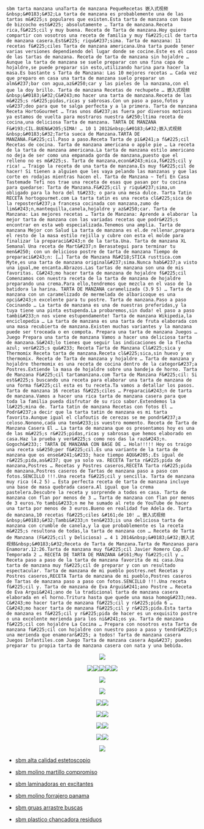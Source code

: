 
```
sbm tarta manzana unaTarta de manzana PequeRecetas 嵌入式视频&nbsp;&#0183;&#32;La tarta de manzana es probablemente una de las tartas m&#225;s populares que existen.Esta tarta de manzana con base de bizcocho est&#225; absolutamente … Tarta de manzana.Receta rica,f&#225;cil y muy buena. Receta de Tarta de manzana.Hoy quiero compartir con vosotros una receta de familia y muy f&#225;cil de tarta de manzana casera.Est&#225; riqu&#237;sima. Tarta de manzana: 11 recetas f&#225;ciles Tarta de manzana americana.Una tarta puede tener varias versiones dependiendo del lugar donde se cocine.Este es el caso de las tartas de manzana. Receta de tarta de manzana sin hojaldre … Aunque la tarta de manzana se suele preparar con una fina capa de hojaldre,se puede preparar sin esto,utilizando harina para hacer la masa.Es bastante s Tarta de Manzana: Las 10 mejores recetas … Cada vez que preparo en casa una tarta de manzana suelo preparar un alm&#237;bar con agua,az&#250;car y las pieles de la manzana,con el que la doy brillo. Tarta de manzana Recetas de rechupete … 嵌入式视频&nbsp;&#0183;&#32;C&#243;mo hacer una tarta de manzana.Receta de las m&#225;s r&#225;pidas,ricas y sabrosas.Con un paso a paso,fotos y v&#237;deo para que te salga perfecta y a la primera. Tarta de manzana Receta HortoGourmet … Tras unos d&#237;as fuera por diversos motivos ya estamos de vuelta para mostraros nuestra &#250;ltima receta de cocina,una deliciosa Tarta de manzana. TARTA DE MANZANA F&#193;CIL.BUEN&#205;SIMA! … 10 1 2012&nbsp;&#0183;&#32;嵌入式视频&nbsp;&#0183;&#32;Tarta sueca de Manzana.TARTA DE MANZANA.F&#225;cil.Paso a paso.Receta Tarta de pi&#241;a f&#225;cil Recetas de cocina. Tarta de manzana americana o apple pie … La receta de la tarta de manzana americana.La tarta de manzana estilo americano no deja de ser como una empanada gorda de manzana,puesto que el relleno no es m&#225;s. Tarta de manzana,econ&#243;mica,f&#225;cil y rica! … Traigo la receta de una tarta de manzana.Es muy f&#225;cil de hacer! Si tienen a alguien que les vaya pelando las manzanas y que las corte en rodajas mientras hacen el. Tarta de Manzana ~ Tefi En Casa Tastemade Tefi nos trae una receta de esas que pasan por tu cocina para quedarse: Tarta de Manzana.F&#225;cil y riqu&#237;sima,un obligado para la hora del t&#233; o para una mesa dulce. Tarta Tatin RECETA hortogourmet.com La tarta tatin es una receta cl&#225;sica de la reposter&#237;a francesa cocinada con manzana,zumo de lim&#243;n,mantequilla,canela,hojaldre y az&#250;car. Tarta de Manzana: Las mejores recetas … Tarta de Manzana: Aprende a elaborar la mejor tarta de manzana con las variadas recetas que podr&#225;s encontrar en esta web especializada.Tenemos una amplia. Tarta de manzana Mejor con Salud La tarta de manzana es el.de rellenar,prepara el resto de la masa estilo rejilla y cubre con esta el molde para finalizar la preparaci&#243;n de la tarta.Una. Tarta de manzana XL Semanal Una receta de Mart&#237;n Berasategui para terminar tu men&#250; con un delicioso postre de tarta de manzana Tiempo de preparaci&#243;n: […] Tarta de Manzana R&#218;STICA rusttica.com Myte,es una tarta de manzana original&#237;sima.Nunca hab&#237;a visto una igual,me encanta.Abrazos.Las tartas de manzana son una de mis favoritas. C&#243;mo hacer tarta de manzana de hojaldre f&#225;cil Comenzamos con nuestra receta de la tarta de manzana de hojaldre preparando una crema.Para ello,tendremos que mezcla en el vaso de la batidora la harina. TARTA DE MANZANA caramelizada (3.9 5) … Tarta de manzana con un caramelizado de mermelada de albaricoque es una opci&#243;n excelente para tu postre. Tarta de manzana.Paso a paso Cocinando … La tarta de manzana es una de nuestras preferidas,y la tuya tiene una pinta estupenda.La probaremos,sin duda! el paso a paso tambi&#233;n nos viene estupendamente! Tarta de manzana Wikipedia,la enciclopedia … La tarta de manzana es una tarta de fruta elaborada con una masa recubierta de manzana.Existen muchas variantes y la manzana puede ser troceada o en compota. Prepara una tarta de manzana Juegos … Juego Prepara una tarta de manzana Vamos a hacer una deliciosa tarta de manzana.S&#243;lo tienes que seguir las indicaciones de la flecha azul; ver&#225;s qu&#233; Receta Tarta de Manzana Cl&#225;sica y Thermomix Receta tarta de manzana.Receta cl&#225;sica,sin huevo y en thermomix. Receta de Tarta de manzana y hojaldre … Tarta de manzana y hojaldre thermomix es una receta de cocina dentro de la categor&#237;a Postres.Extiende la masa de hojaldre sobre una bandeja de horno. Tarta de Manzana F&#225;cil tartamanzana.com Tarta de Manzana F&#225;cil: Si est&#225;s buscando una receta para elaborar una tarta de manzana de una forma f&#225;cil esta es tu receta.Ta vamos a detallar los pasos. Tarta de manzana 16 recetas f&#225;ciles … Preparaci&#243;n de tarta de manzana.Vamos a hacer una rica tarta de manzana casera para que toda la familia pueda disfrutar de su rico sabor.Extendemos la l&#225;mina de. Tarta tatin de manzana Recetas con fotos El … Podr&#237;a decir que la tarta tatin de manzana es mi tarta favorita.Aunque igual el clafoutis de cerezas se me pondr&#237;a celoso.Nonono,cada una ten&#233;is vuestro momento. Receta de Tarta de Manzana Casera El … La tarta de manzana que os presentamos hoy es una de las m&#225;s r&#225;pidas,ricas y sabrosas que hemos elaborado en casa.Haz la prueba y ver&#225;s como nos das la raz&#243;n. Gogoch&#233;: TARTA DE MANZANA CON BASE DE … Hola!!!!! Hoy os traigo una receta s&#250;per f&#225;cil.Es una variante de la tarta de manzana que os ense&#241;&#233; hace tiempo AQU&#205;.Es igual de r&#225;pida,as&#237; que ya solo va. RECETA Tarta r&#225;pida de manzana,Postres … Recetas y Postres caseros,RECETA Tarta r&#225;pida de manzana,Postres caseros de Tartas de manzana paso a paso con fotos.SENCILLO !!!.Una receta f&#225;cil y sencilla. Tarta de manzana muy rica (4.2 5) … Esta perfecta receta de tarta de manzana incluye una base de masa quebrada casera.Al igual que la crema pastelera.Descubre la receta y sorprende a todos en casa. Tarta de manzana con flan por menos de 3 … Tarta de manzana con flan por menos de 3 euros.Yo tambi&#233;n me he sumado al reto de YouTube de hacer una tarta por menos de 3 euros.Bueno en realidad fue Adela de. Tarta de manzana,10 recetas f&#225;ciles &#161;de 10! … 嵌入式视频&nbsp;&#0183;&#32;Tambi&#233;n ten&#233;is una deliciosa tarta de manzana con crumble de canela,y la que probablemente es la receta m&#225;s resultona de todas,la tarta de manzana con … Receta de Tarta de Manzana (F&#225;cil y Deliciosa) … 4 1 2014&nbsp;&#0183;&#32;嵌入式视频&nbsp;&#0183;&#32;Receta de Tarta de Manzana.Tarta de Manzanas para Enamorar.12:26.Tarta de manzana muy f&#225;cil Javier Romero Cap.67 Temporada 2 … RECETA DE TARTA DE MANZANA &#161;Muy f&#225;cil y … Receta paso a paso de la tarta de manzana favorita de mi casa.Una tarta de manzana muy f&#225;cil de preparar y con un resultado espectacular. Tarta de manzana de mi pueblo postres.net Recetas y Postres caseros,RECETA Tarta de manzana de mi pueblo,Postres caseros de Tartas de manzana paso a paso con fotos.SENCILLO !!!.Una receta f&#225;cil y. Tarta de manzana de Eva Argui&#241;ano Postre … Receta de Eva Argui&#241;ano de la tradicional tarta de manzana casera elaborada en el horno.Tritura hasta que quede una masa homog&#233;nea. C&#243;mo hacer tarta de manzana f&#225;cil y r&#225;pida 6 … C&#243;mo hacer tarta de manzana f&#225;cil y r&#225;pida.Esta tarta de manzana es f&#225;cil y r&#225;pida de hacer es un exquisito postre o una excelente merienda para los ni&#241;os ya. Tarta de manzana f&#225;cil con hojaldre La Cocina … Prepara con nosotros esta Tarta de manzana f&#225;cil con hojaldre con nuestro paso a paso y tendr&#225;s una merienda que enamorar&#225; a todos! Tarta de manzana casera Juegos Infantiles.com Juego Tarta de manzana casera Aqu&#237; puedes preparar tu propia tarta de manzana casera con nata y una bebida. 
```

<div align="center">

<a href="https://es-crusher.shibang-china.com/github&k=sbm+tarta+manzana+una"><img src="https://static.shibang-china.com/es/crusher/logo.jpg"></a>

<a href="https://es-crusher.shibang-china.com/github&k=sbm+tarta+manzana+una"><img src="https://static.shibang-china.com/es/crusher/index.jpg"></a><a href="https://es-crusher.shibang-china.com/material.htmlgithub&k=sbm+tarta+manzana+una"><img src="https://static.shibang-china.com/es/crusher/material.jpg"></a><a href="https://es-crusher.shibang-china.com/application.htmlgithub&k=sbm+tarta+manzana+una"><img src="https://static.shibang-china.com/es/crusher/application.jpg"></a><a href="https://es-crusher.shibang-china.com/aboutus.htmlgithub&k=sbm+tarta+manzana+una"><img src="https://static.shibang-china.com/es/crusher/aboutus.jpg"></a><a href="https://es-crusher.shibang-china.com/contact.htmlgithub&k=sbm+tarta+manzana+una"><img src="https://static.shibang-china.com/es/crusher/contact.jpg"></a>

<a href="https://es-crusher.shibang-china.com/github&k=sbm+tarta+manzana+una"><img src="https://static.shibang-china.com/es/crusher/banner.jpg"></a>

<a href="https://swt.shibang-china.com/github&k=sbm+tarta+manzana+una"><img src="https://static.shibang-china.com/es/crusher/text.jpg"></a>

<a href="https://swt.shibang-china.com/github&k=sbm+tarta+manzana+una"><img src="https://static.shibang-china.com/es/crusher/chat.jpg"></a><a href="https://es-crusher.shibang-china.com/contact.htmlgithub&k=sbm+tarta+manzana+una"><img src="https://static.shibang-china.com/es/crusher/message.jpg"></a>

<a href="https://es-crusher.shibang-china.com/products/pe.htmlgithub&k=sbm+tarta+manzana+una"><img src="https://static.shibang-china.com/es/crusher/pe.jpg"></a><a href="https://es-crusher.shibang-china.com/products/pf.htmlgithub&k=sbm+tarta+manzana+una"><img src="https://static.shibang-china.com/es/crusher/pf.jpg"></a>

<a href="https://es-crusher.shibang-china.com/products/hpt.htmlgithub&k=sbm+tarta+manzana+una"><img src="https://static.shibang-china.com/es/crusher/hpt.jpg"></a><a href="https://es-crusher.shibang-china.com/products/vsi.htmlgithub&k=sbm+tarta+manzana+una"><img src="https://static.shibang-china.com/es/crusher/vsi.jpg"></a>

<a href="https://es-crusher.shibang-china.com/products/klv.htmlgithub&k=sbm+tarta+manzana+una"><img src="https://static.shibang-china.com/es/crusher/klv.jpg"></a><a href="https://es-crusher.shibang-china.com/products/portable.htmlgithub&k=sbm+tarta+manzana+una"><img src="https://static.shibang-china.com/es/crusher/portable.jpg"></a>

<a href="https://swt.shibang-china.com/github&k=sbm+tarta+manzana+una"><img src="https://static.shibang-china.com/es/crusher/case.jpg"></a>

</div>


* [sbm alta calidad estetoscopio](sbm%20alta%20calidad%20estetoscopio.md)

* [sbm molino martillo compromiso](sbm%20molino%20martillo%20compromiso.md)

* [sbm laminadoras en excitantes](sbm%20laminadoras%20en%20excitantes.md)

* [sbm molino forrajero panama](sbm%20molino%20forrajero%20panama.md)

* [sbm gruas arrastre buscas](sbm%20gruas%20arrastre%20buscas.md)

* [sbm plastico chancadora residuos](sbm%20plastico%20chancadora%20residuos.md)